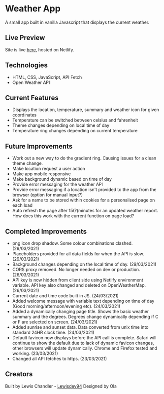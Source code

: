 # Weather App

A small app built in vanilla Javascript that displays the current weather.

## Live Preview

Site is live [here](https://lewisdev94-weather-app.netlify.app/), hosted on Netlify.

## Technologies

- HTML, CSS, JavaScript, API Fetch
- Open Weather API

## Current Features

- Displays the location, temperature, summary and weather icon for given coordinates
- Temperature can be switched between celsius and fahrenheit
- Theme changes depending on local time of day
- Temperature ring changes depending on current temperature

## Future Improvements

- Work out a new way to do the gradient ring. Causing issues for a clean theme change.
- Make location request a user action 
- Make app mobile responsive
- Make background dynamic based on time of day
- Provide error messaging for the weather API
- Provide error messaging if a location isn't provided to the app from the browser (option for manual input?)
- Ask for a name to be stored within cookies for a personalised page on each load
- Auto refresh the page after 15(?)minutes for an updated weather report. How does this work with the current function on page load?



## Completed Improvements

- png icon drop shadow. Some colour combinations clashed. (29/03/2021)
- Placeholders provided for all data fields for when the API is slow. (29/03/2021)
- Background changes depending on the local time of day. (29/03/2021)
- CORS proxy removed. No longer needed on dev or production. (26/03/2021)
- API key is now hidden from client side using Netlify environment variable. API key also changed and deleted on OpenWeatherMap. (26/03/2021)
- Current date and time code built in JS. (24/03/2021)
- Added welcome message with variable text depending on time of day (Good morning/afternoon/evening etc). (24/03/2021)
- Added a dynamically changing page title. Shows the basic weather summary and the degrees. Degrees change dynamically depending if C or F are selected on screen. (24/03/2021)
- Added sunrise and sunset data. Data converted from unix time into standard 24HR clock time. (24/03/2021)
- Default favicon now displays before the API call is complete. Safari will continue to show the default due to lack of dynamic favicon changes, other browsers will update dynamically. Chrome and Firefox tested and working. (23/03/2021)
- Changed all API fetches to https. (23/03/2021)


## Creators

Built by Lewis Chandler - [Lewisdev94](https://github.com/Lewisdev94)
Designed by Ola
